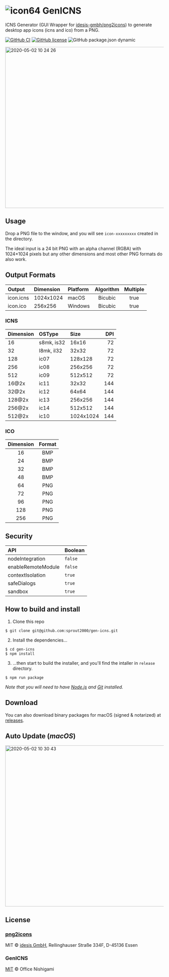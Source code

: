 # ![icon64](https://user-images.githubusercontent.com/52094761/80297794-80f1f580-87c1-11ea-9726-39fa0efe9581.png) GenICNS

ICNS Generator (GUI Wrapper for [idesis-gmbh/png2icons](https://github.com/idesis-gmbh/png2icons)) to generate desktop app icons (icns and ico) from a PNG.

[![GitHub CI](https://github.com/sprout2000/gen-icns/workflows/GitHub%20CI/badge.svg)](https://github.com/sprout2000/gen-icns/actions?query=workflow%3A%22GitHub+CI%22)
[![GitHub license](https://img.shields.io/github/license/sprout2000/gen-icns)](https://github.com/sprout2000/gen-icns/blob/master/LICENSE.md)
![GitHub package.json dynamic](https://img.shields.io/github/package-json/keywords/sprout2000/gen-icns)

<img width="512" alt="2020-05-02 10 24 26" src="https://user-images.githubusercontent.com/52094761/80851880-4d9ae500-8c5f-11ea-8794-d2ad95e8a34d.png">


## Usage

Drop a PNG file to the window, and you will see `icon-xxxxxxxxx` created in the directory.

The ideal input is a 24 bit PNG with an alpha channel (RGBA) with 1024×1024 pixels but any other dimensions and most other PNG formats do also work. 

## Output Formats

Output | Dimension | Platform | Algorithm | Multiple
:--- | :--- | :--- | :---: | :---:
icon.icns | 1024x1024 | macOS | Bicubic | true
icon.ico | 256x256 | Windows | Bicubic | true

### ICNS

Dimension | OSType | Size | DPI
:--- | :--- | :--- | ---:
16 | s8mk, is32 | 16x16 | 72
32 | l8mk, il32 | 32x32 | 72
128 | ic07 | 128x128 | 72
256 | ic08 | 256x256 | 72
512 | ic09 | 512x512 | 72
16@2x | ic11 | 32x32 | 144
32@2x | ic12 | 64x64 | 144
128@2x | ic13 | 256x256 | 144
256@2x | ic14 | 512x512 | 144
512@2x | ic10 | 1024x1024 | 144

### ICO

Dimension | Format
:---: | :---:
16 | BMP
24 | BMP
32 | BMP
48 | BMP
64 | PNG
72 | PNG
96 | PNG
128 | PNG
256 | PNG

## Security

API | Boolean
:--- | :---
nodeIntegration | `false`
enableRemoteModule | `false`
contextIsolation | `true`
safeDialogs | `true`
sandbox | `true`

## How to build and install

1. Clone this repo

```
$ git clone git@github.com:sprout2000/gen-icns.git
```

2. Install the dependencies...

```
$ cd gen-icns
$ npm install
```

3. ...then start to build the installer, and you'll find the intaller in `release` directory.

```
$ npm run package
```

*Note that you will need to have [Node.js](https://nodejs.org/en/) and [Git](https://git-scm.com/) installed.*

## Download

You can also download binary packages for macOS (signed & notarized) at [releases](https://github.com/sprout2000/gen-icns/releases).

## Auto Update (*macOS*)

<img width="512" alt="2020-05-02 10 30 43" src="https://user-images.githubusercontent.com/52094761/80852018-1aa52100-8c60-11ea-8894-ab20b28745f7.png">

## License

### [png2icons](https://github.com/idesis-gmbh/png2icons)

MIT © [idesis GmbH](https://www.idesis.de), Rellinghauser Straße 334F, D-45136 Essen

### GenICNS

[MIT](https://github.com/sprout2000/lessview/blob/master/LICENSE.md) © Office Nishigami
